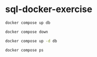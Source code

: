# sql-docker-exercise

```bash
docker compose up db

docker compose down

docker compose up -d db

docker compose ps
```